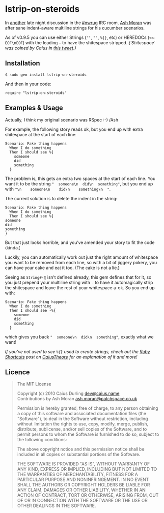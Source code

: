# lstrip-on-steroids

In [another][engorge] late night discussion in the [#nwrug][] IRC room, [Ash Moran][AM] was after sane indent-aware multiline strings for his cucumber scenarios.

[engorge]: http://github.com/caius/engorge-ostruct
[#nwrug]: http://nwrug.org/
[AM]: https://github.com/ashmoran/

As of v0.9.5 you can use either Strings (`''`, `""`, `%{}`, etc) or HEREDOCs (`<<-EOF\nEOF`) with the leading `-` to have the shitespace stripped. *('Shitespace' was coined by Caius in [this tweet][shitespace].)*

[shitespace]: https://twitter.com/Caius/status/21600277885

## Installation

	$ sudo gem install lstrip-on-steroids

And then in your code:

	require "lstrip-on-steroids"

## Examples & Usage

Actually, I think my original scenario was RSpec :-) /Ash

For example, the following story reads ok, but you end up with extra shitespace at the start of each line:

	Scenario: Fake thing happens
	  When I do something
	  Then I should see %{
	    someone
	    did
	    something
	  }

The problem is, this gets an extra two spaces at the start of each line. You want it to be the string `"  someone\n  did\n  something"`, but you end up with `"\n    someone\n    did\n    something\n  "`.

The current solution is to delete the indent in the string:

	Scenario: Fake thing happens
	  When I do something
	  Then I should see %{
	someone
	did
	something
	}

But that just looks horrible, and you've amended your story to fit the code (kinda.)

Luckily, you can automatically work out just the right amount of whitespace you want to be removed from each line, so with a bit of jiggery pokery, you can have your cake and eat it too. (The cake is not a lie.)

Seeing as `String#-@` isn't defined already, this gem defines that for it, so you just prepend your multiline string with `-` to have it automagically strip the shitespace and leave the rest of your whitespace a-ok. So you end up with:

	Scenario: Fake thing happens
	  When I do something
	  Then I should see -%{
	    someone
	    did
	    something
	  }

which gives you back `"  someone\n  did\n  something"`, exactly what we want!

*If you've not used to see `%{}` used to create strings, check out the [Ruby Shortcuts][rs] post on [CaiusTheory][ct] for an explanation of it and more!*

[rs]: http://caiustheory.com/ruby-shortcuts
[ct]: http://caiustheory.com/

## Licence

> The MIT License
> 
> Copyright (c) 2010 Caius Durling <dev@caius.name>  
> Contributions by Ash Moran <ash.moran@patchspace.co.uk>
> 
> Permission is hereby granted, free of charge, to any person obtaining a copy
> of this software and associated documentation files (the "Software"), to deal
> in the Software without restriction, including without limitation the rights
> to use, copy, modify, merge, publish, distribute, sublicense, and/or sell
> copies of the Software, and to permit persons to whom the Software is
> furnished to do so, subject to the following conditions:
> 
> The above copyright notice and this permission notice shall be included in
> all copies or substantial portions of the Software.
> 
> THE SOFTWARE IS PROVIDED "AS IS", WITHOUT WARRANTY OF ANY KIND, EXPRESS OR
> IMPLIED, INCLUDING BUT NOT LIMITED TO THE WARRANTIES OF MERCHANTABILITY,
> FITNESS FOR A PARTICULAR PURPOSE AND NONINFRINGEMENT. IN NO EVENT SHALL THE
> AUTHORS OR COPYRIGHT HOLDERS BE LIABLE FOR ANY CLAIM, DAMAGES OR OTHER
> LIABILITY, WHETHER IN AN ACTION OF CONTRACT, TORT OR OTHERWISE, ARISING FROM,
> OUT OF OR IN CONNECTION WITH THE SOFTWARE OR THE USE OR OTHER DEALINGS IN
> THE SOFTWARE.

